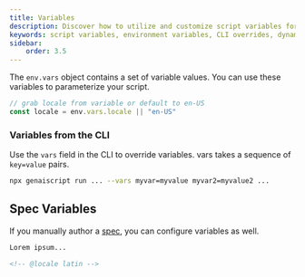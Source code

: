 ```yaml
---
title: Variables
description: Discover how to utilize and customize script variables for dynamic scripting capabilities with env.vars.
keywords: script variables, environment variables, CLI overrides, dynamic scripting, configuration
sidebar:
    order: 3.5
---
```


The `env.vars` object contains a set of variable values. You can use these variables to parameterize your script.

```javascript
// grab locale from variable or default to en-US
const locale = env.vars.locale || "en-US"
```

### Variables from the CLI

Use the `vars` field in the CLI to override variables. vars takes a sequence of `key=value` pairs.

```sh
npx genaiscript run ... --vars myvar=myvalue myvar2=myvalue2 ...
```

## Spec Variables

If you manually author a [spec](/genaiscript/reference/scripts/specs/), you can configure variables as well.

```markdown
Lorem ipsum...

<!-- @locale latin -->
```
